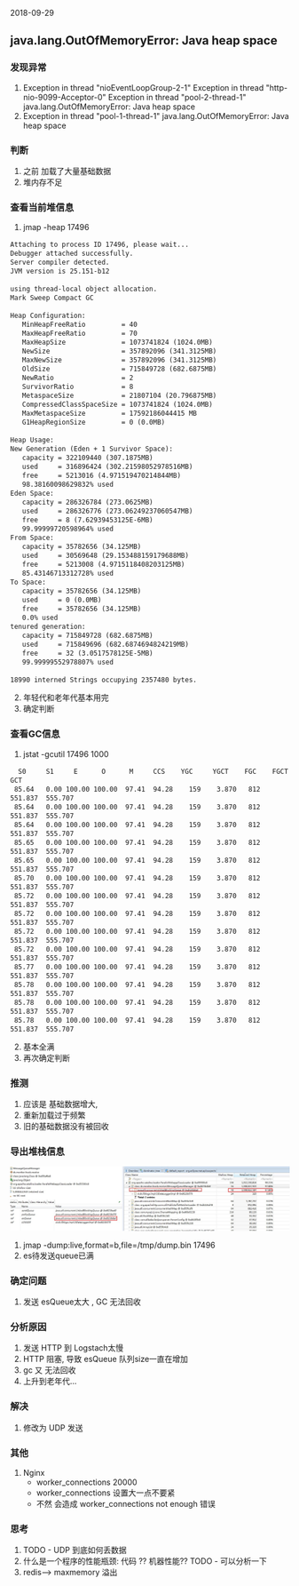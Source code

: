 2018-09-29

## java.lang.OutOfMemoryError: Java heap space

### 发现异常
1. Exception in thread "nioEventLoopGroup-2-1" Exception in thread "http-nio-9099-Acceptor-0" Exception in thread "pool-2-thread-1" 
    java.lang.OutOfMemoryError: Java heap space
2. Exception in thread "pool-1-thread-1" java.lang.OutOfMemoryError: Java heap space

### 判断
1. 之前 加载了大量基础数据
1. 堆内存不足

### 查看当前堆信息
1. jmap -heap 17496
````
Attaching to process ID 17496, please wait...
Debugger attached successfully.
Server compiler detected.
JVM version is 25.151-b12

using thread-local object allocation.
Mark Sweep Compact GC

Heap Configuration:
   MinHeapFreeRatio         = 40
   MaxHeapFreeRatio         = 70
   MaxHeapSize              = 1073741824 (1024.0MB)
   NewSize                  = 357892096 (341.3125MB)
   MaxNewSize               = 357892096 (341.3125MB)
   OldSize                  = 715849728 (682.6875MB)
   NewRatio                 = 2
   SurvivorRatio            = 8
   MetaspaceSize            = 21807104 (20.796875MB)
   CompressedClassSpaceSize = 1073741824 (1024.0MB)
   MaxMetaspaceSize         = 17592186044415 MB
   G1HeapRegionSize         = 0 (0.0MB)

Heap Usage:
New Generation (Eden + 1 Survivor Space):
   capacity = 322109440 (307.1875MB)
   used     = 316896424 (302.21598052978516MB)
   free     = 5213016 (4.971519470214844MB)
   98.38160098629832% used
Eden Space:
   capacity = 286326784 (273.0625MB)
   used     = 286326776 (273.06249237060547MB)
   free     = 8 (7.62939453125E-6MB)
   99.99999720598964% used
From Space:
   capacity = 35782656 (34.125MB)
   used     = 30569648 (29.153488159179688MB)
   free     = 5213008 (4.9715118408203125MB)
   85.43146713312728% used
To Space:
   capacity = 35782656 (34.125MB)
   used     = 0 (0.0MB)
   free     = 35782656 (34.125MB)
   0.0% used
tenured generation:
   capacity = 715849728 (682.6875MB)
   used     = 715849696 (682.6874694824219MB)
   free     = 32 (3.0517578125E-5MB)
   99.99999552978807% used

18990 interned Strings occupying 2357480 bytes.
````
2. 年轻代和老年代基本用完
2. 确定判断

### 查看GC信息
1. jstat -gcutil 17496 1000
````
  S0     S1     E      O      M     CCS    YGC     YGCT    FGC    FGCT     GCT   
 85.64   0.00 100.00 100.00  97.41  94.28    159    3.870   812  551.837  555.707
 85.64   0.00 100.00 100.00  97.41  94.28    159    3.870   812  551.837  555.707
 85.64   0.00 100.00 100.00  97.41  94.28    159    3.870   812  551.837  555.707
 85.65   0.00 100.00 100.00  97.41  94.28    159    3.870   812  551.837  555.707
 85.65   0.00 100.00 100.00  97.41  94.28    159    3.870   812  551.837  555.707
 85.70   0.00 100.00 100.00  97.41  94.28    159    3.870   812  551.837  555.707
 85.72   0.00 100.00 100.00  97.41  94.28    159    3.870   812  551.837  555.707
 85.72   0.00 100.00 100.00  97.41  94.28    159    3.870   812  551.837  555.707
 85.72   0.00 100.00 100.00  97.41  94.28    159    3.870   812  551.837  555.707
 85.72   0.00 100.00 100.00  97.41  94.28    159    3.870   812  551.837  555.707
 85.77   0.00 100.00 100.00  97.41  94.28    159    3.870   812  551.837  555.707
 85.78   0.00 100.00 100.00  97.41  94.28    159    3.870   812  551.837  555.707
 85.78   0.00 100.00 100.00  97.41  94.28    159    3.870   812  551.837  555.707
 85.78   0.00 100.00 100.00  97.41  94.28    159    3.870   812  551.837  555.707
````
2. 基本全满
2. 再次确定判断

### 推测
1. 应该是 基础数据增大,
2. 重新加载过于频繁
3. 旧的基础数据没有被回收

### 导出堆栈信息
![](1.jpg)
1. jmap -dump:live,format=b,file=/tmp/dump.bin 17496
2. es待发送queue已满

### 确定问题
1. 发送 esQueue太大 , GC 无法回收

### 分析原因
1. 发送 HTTP 到 Logstach太慢
2. HTTP 阻塞, 导致 esQueue 队列size一直在增加
3. gc 又 无法回收
4. 上升到老年代...

### 解决
1. 修改为 UDP 发送

### 其他
1. Nginx
    - worker_connections  20000
    - worker_connections 设置大一点不要紧
    - 不然 会造成 worker_connections not enough 错误

### 思考
1. TODO - UDP 到底如何丢数据
2. 什么是一个程序的性能瓶颈: 代码 ?? 机器性能?? TODO - 可以分析一下
3. redis--> maxmemory 溢出

